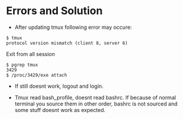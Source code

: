 # Errors and Solution

* After updating tmux following error may occure:
```shell
$ tmux
protocol version mismatch (client 8, server 6)
```

Exit from all session

```shell
$ pgrep tmux
3429
$ /proc/3429/exe attach
```

* If still doesnt work, logout and login.

* Tmux read bash_profile, doesnt read bashrc. If because of normal terminal you
  source them in other order, bashrc is not sourced and some stuff doesnt work
  as expected.

